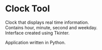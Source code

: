 # Clock Tool
Clock that displays real time information.  
Contains hour, minute, second and weekday.  
Interface created using Tkinter.  

Application written in Python.
